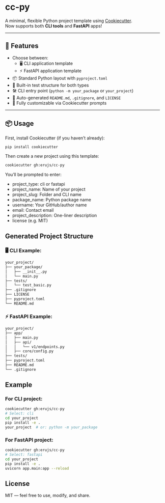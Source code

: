 # cc-py

A minimal, flexible Python project template using [Cookiecutter](https://github.com/cookiecutter/cookiecutter).  
Now supports both **CLI tools** and **FastAPI** apps!

---

## 🚀 Features

- Choose between:
  - 🖥 CLI application template
  - ⚡ FastAPI application template
- 📦 Standard Python layout with `pyproject.toml`
- 🧪 Built-in test structure for both types
- 🛠 CLI entry point (`python -m your_package` or `your_project`)
- 📜 Auto-generated `README.md`, `.gitignore`, and `LICENSE`
- 🔧 Fully customizable via Cookiecutter prompts

---

## 📦 Usage

First, install Cookiecutter (if you haven’t already):

```bash
pip install cookiecutter
```

Then create a new project using this template:

```bash
cookiecutter gh:erujs/cc-py
```

You’ll be prompted to enter:

- project_type: cli or fastapi
- project_name: Name of your project
- project_slug: Folder and CLI name
- package_name: Python package name
- username: Your GitHub/author name
- email: Contact email
- project_description: One-liner description
- license (e.g. MIT)

## Generated Project Structure

### 🖥 CLI Example:

```bash
your_project/
├── your_package/
│   ├── __init__.py
│   └── main.py
├── tests/
│   └── test_basic.py
├── .gitignore
├── LICENSE
├── pyproject.toml
└── README.md
```

### ⚡ FastAPI Example:

```bash
your_project/
├── app/
│   ├── main.py
│   ├── api/
│   │   └── v1/endpoints.py
│   ├── core/config.py
├── tests/
├── pyproject.toml
├── README.md
└── .gitignore
```

## Example

### For CLI project:

```bash
cookiecutter gh:erujs/cc-py
# Select: cli
cd your_project
pip install -e .
your_project  # or: python -m your_package
```

### For FastAPI project:

```bash
cookiecutter gh:erujs/cc-py
# Select: fastapi
cd your_project
pip install -e .
uvicorn app.main:app --reload
```

## License
MIT — feel free to use, modify, and share.